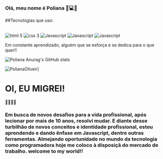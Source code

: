 ### Olá, meu nome é Poliana 👋💻💡

##Tecnologias que uso:

<div style="display: inline-block"><br>
<img align="center" alt="html 5" src="https://img.shields.io/badge/HTML5-E34F26?style=for-the-badge&logo=html5&logoColor=white">
<img align="center" alt="css 3" src="https://img.shields.io/badge/CSS3-1572B6?style=for-the-badge&logo=css3&logoColor=whitelogoColor=white">
<img align="center" alt="Javascript" src="https://img.shields.io/badge/JavaScript-F7DF1E?style=for-the-badge&logo=javascript&logoColor=black">
<img align="center" alt="Javascript" src="https://img.shields.io/badge/react%20os-0088CC?style=for-the-badge&logo=reactos&logoColor=white">
<img align="center" alt="Javascript" src="https://img.shields.io/badge/TypeScript-007ACC?style=for-the-badge&logo=typescript&logoColor=white">

</div><br>
<p> Em constante aprendizado, alguém que se esforça e se dedica para o que quer!!</p>

![Poliana Anurag's GitHub stats](https://github-readme-stats.vercel.app/api?username=PolianaOliveir&show_icons=true&theme=dracula)

![PolianaOliveir](https://github-readme-stats.vercel.app/api/top-langs/?username=PolianaOliveir&hide_progress=true)]

<h1>OI, EU MIGREI!</h1>🚀🚀🚀🚀

<h3>Em busca de novos desafios para a vida profissional, após lecionar por mais de 10 anos, resolvi mudar.
    E diante desse turbilhão de novos conceitos e identidade profissional, estou aprendendo  e dando ênfase em Javascript, dentre outras ferramentas.
    Almejando oportunidade no mundo da tecnologia como programadora hoje me coloco à disposiçã do mercado de trabalho.
    welcome to my world!!</h3>



